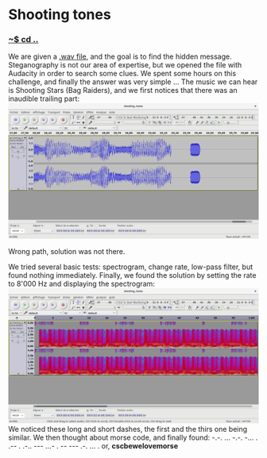 # Shooting tones

### [~$ cd ..](../)

We are given a [.wav file](shooting_tones.wav), and the goal is to find the hidden message. Steganography is not our area of expertise, but we opened the file with Audacity in order to search some clues.
We spent some hours on this challenge, and finally the answer was very simple ...
The music we can hear is Shooting Stars (Bag Raiders), and we first notices that there was an inaudible trailing part:
![trail](trail.png)

Wrong path, solution was not there.

We tried several basic tests: spectrogram, change rate, low-pass filter, but found nothing immediately. Finally, we found the solution by setting the rate to 8'000 Hz and displaying the spectrogram:
![morse](morse.png)
We noticed these long and short dashes, the first and the thirs one being similar. We then thought about morse code, and finally found:
-.-. ... -.-. -... . .-- . .-.. --- ...- . -- --- .-. ... . or, **cscbewelovemorse**

